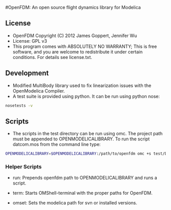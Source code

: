 #OpenFDM: An open source flight dynamics library for Modelica

## License

* OpenFDM  Copyright (C) 2012 James Goppert, Jennifer Wu
* License: GPL v3
* This program comes with ABSOLUTELY NO WARRANTY; This is free software, and you are welcome to redistribute it under certain conditions. For details see license.txt.

## Development

* Modified MultiBody library used to fix linearization issues with the OpenModelica Compiler.
* A test suite is provided using python. It can be run using python nose:

```bash
nosetests -v
```

## Scripts

* The scripts in the test directory can be run using omc. The project path must be appended to OPENMODELICALIBRARY. To run the script datcom.mos from the command line type:

```bash
OPENMODELICALIBRARY=$OPENMODELICALIBRARY:/path/to/openfdm omc +s test/Datcom.mos
```

### Helper Scripts

* run: Prepends openfdm path to OPENMODELICALIBRARY and runs a script.

* term: Starts OMShell-terminal with the proper paths for OpenFDM.

* omset: Sets the modelica path for svn or installed versions.
